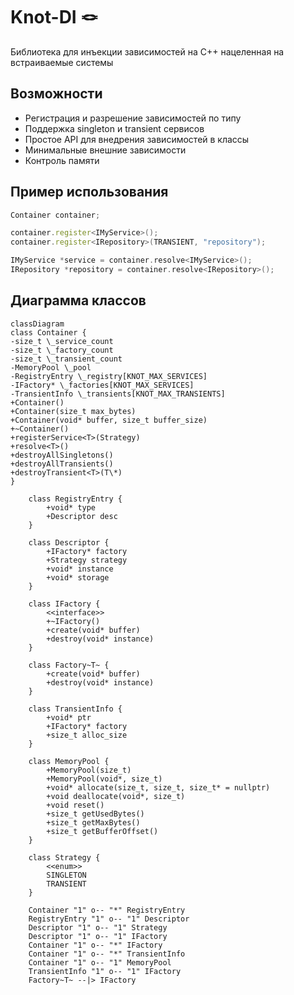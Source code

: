 # Knot-DI 🪢

Библиотека для инъекции зависимостей на C++ нацеленная на встраиваемые системы

## Возможности

- Регистрация и разрешение зависимостей по типу
- Поддержка singleton и transient сервисов
- Простое API для внедрения зависимостей в классы
- Минимальные внешние зависимости
- Контроль памяти

## Пример использования

```cpp
Container container;

container.register<IMyService>();
container.register<IRepository>(TRANSIENT, "repository");

IMyService *service = container.resolve<IMyService>();
IRepository *repository = container.resolve<IRepository>();

```

## Диаграмма классов

```mermaid
classDiagram
class Container {
-size_t \_service_count
-size_t \_factory_count
-size_t \_transient_count
-MemoryPool \_pool
-RegistryEntry \_registry[KNOT_MAX_SERVICES]
-IFactory* \_factories[KNOT_MAX_SERVICES]
-TransientInfo \_transients[KNOT_MAX_TRANSIENTS]
+Container()
+Container(size_t max_bytes)
+Container(void* buffer, size_t buffer_size)
+~Container()
+registerService<T>(Strategy)
+resolve<T>()
+destroyAllSingletons()
+destroyAllTransients()
+destroyTransient<T>(T\*)
}

    class RegistryEntry {
        +void* type
        +Descriptor desc
    }

    class Descriptor {
        +IFactory* factory
        +Strategy strategy
        +void* instance
        +void* storage
    }

    class IFactory {
        <<interface>>
        +~IFactory()
        +create(void* buffer)
        +destroy(void* instance)
    }

    class Factory~T~ {
        +create(void* buffer)
        +destroy(void* instance)
    }

    class TransientInfo {
        +void* ptr
        +IFactory* factory
        +size_t alloc_size
    }

    class MemoryPool {
        +MemoryPool(size_t)
        +MemoryPool(void*, size_t)
        +void* allocate(size_t, size_t, size_t* = nullptr)
        +void deallocate(void*, size_t)
        +void reset()
        +size_t getUsedBytes()
        +size_t getMaxBytes()
        +size_t getBufferOffset()
    }

    class Strategy {
        <<enum>>
        SINGLETON
        TRANSIENT
    }

    Container "1" o-- "*" RegistryEntry
    RegistryEntry "1" o-- "1" Descriptor
    Descriptor "1" o-- "1" Strategy
    Descriptor "1" o-- "1" IFactory
    Container "1" o-- "*" IFactory
    Container "1" o-- "*" TransientInfo
    Container "1" o-- "1" MemoryPool
    TransientInfo "1" o-- "1" IFactory
    Factory~T~ --|> IFactory
```
